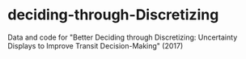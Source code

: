 # deciding-through-Discretizing
Data and code for "Better Deciding through Discretizing: Uncertainty Displays to Improve Transit Decision-Making" (2017)
